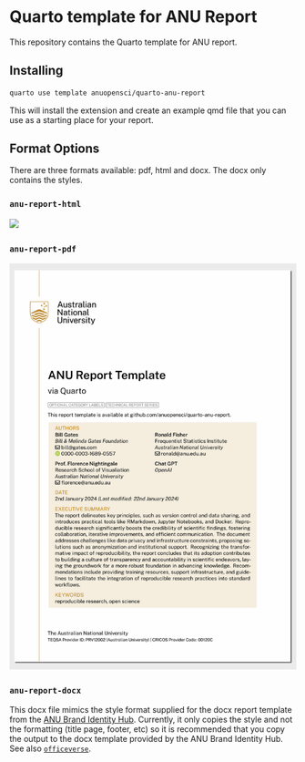 

<!-- README.md is generated from README.qmd. Please edit that file -->

# Quarto template for ANU Report

This repository contains the Quarto template for ANU report.

## Installing

``` bash
quarto use template anuopensci/quarto-anu-report
```

This will install the extension and create an example qmd file that you
can use as a starting place for your report.

## Format Options

There are three formats available: pdf, html and docx. The docx only
contains the styles.

### `anu-report-html`

![](examples/template-html.png)

### `anu-report-pdf`

[![](examples/template-pdf.png)](examples/template.pdf)

### `anu-report-docx`

This docx file mimics the style format supplied for the docx report
template from the [ANU Brand Identity
Hub](https://anu365.sharepoint.com/sites/ANUidentityHUB). Currently, it
only copies the style and not the formatting (title page, footer, etc)
so it is recommended that you copy the output to the docx template
provided by the ANU Brand Identity Hub. See also
[`officeverse`](https://ardata-fr.github.io/officeverse/).
